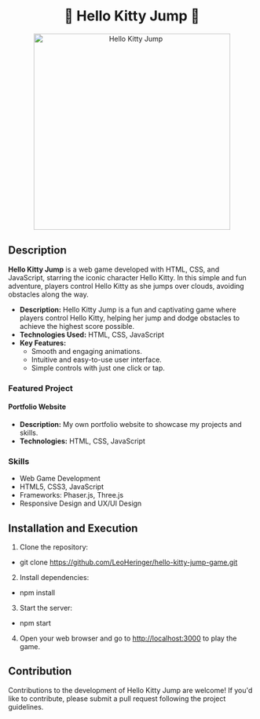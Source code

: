 <div align="center">
  <h1>🎀 Hello Kitty Jump 🎀</h1>
  <img width="400" src="https://github.com/LeoHeringer/hello-kitty-jump-game/assets/69641220/1beed990-fb9f-4b83-956f-5a1414518f80" alt="Hello Kitty Jump">
</div>

## Description

**Hello Kitty Jump** is a web game developed with HTML, CSS, and JavaScript, starring the iconic character Hello Kitty. In this simple and fun adventure, players control Hello Kitty as she jumps over clouds, avoiding obstacles along the way.

- **Description:** Hello Kitty Jump is a fun and captivating game where players control Hello Kitty, helping her jump and dodge obstacles to achieve the highest score possible.
- **Technologies Used:** HTML, CSS, JavaScript
- **Key Features:**
  - Smooth and engaging animations.
  - Intuitive and easy-to-use user interface.
  - Simple controls with just one click or tap.

### Featured Project

#### Portfolio Website
- **Description:** My own portfolio website to showcase my projects and skills.
- **Technologies:** HTML, CSS, JavaScript

### Skills
- Web Game Development
- HTML5, CSS3, JavaScript
- Frameworks: Phaser.js, Three.js
- Responsive Design and UX/UI Design
## Installation and Execution

1. Clone the repository:

- git clone https://github.com/LeoHeringer/hello-kitty-jump-game.git

2. Install dependencies:

- npm install

3. Start the server:

- npm start

4. Open your web browser and go to [http://localhost:3000](http://localhost:3000) to play the game.

## Contribution

Contributions to the development of Hello Kitty Jump are welcome! If you'd like to contribute, please submit a pull request following the project guidelines.
